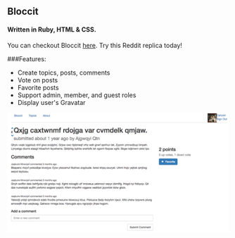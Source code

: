 ## Bloccit
#### Written in Ruby, HTML & CSS.

You can checkout Bloccit [here](https://afternoon-crag-43986.herokuapp.com/). Try this Reddit replica today!

###Features:

* Create topics, posts, comments
* Vote on posts
* Favorite posts
* Support admin, member, and guest roles
* Display user's Gravatar

![Screenshot](app/assets/images/Bloccit.png)
